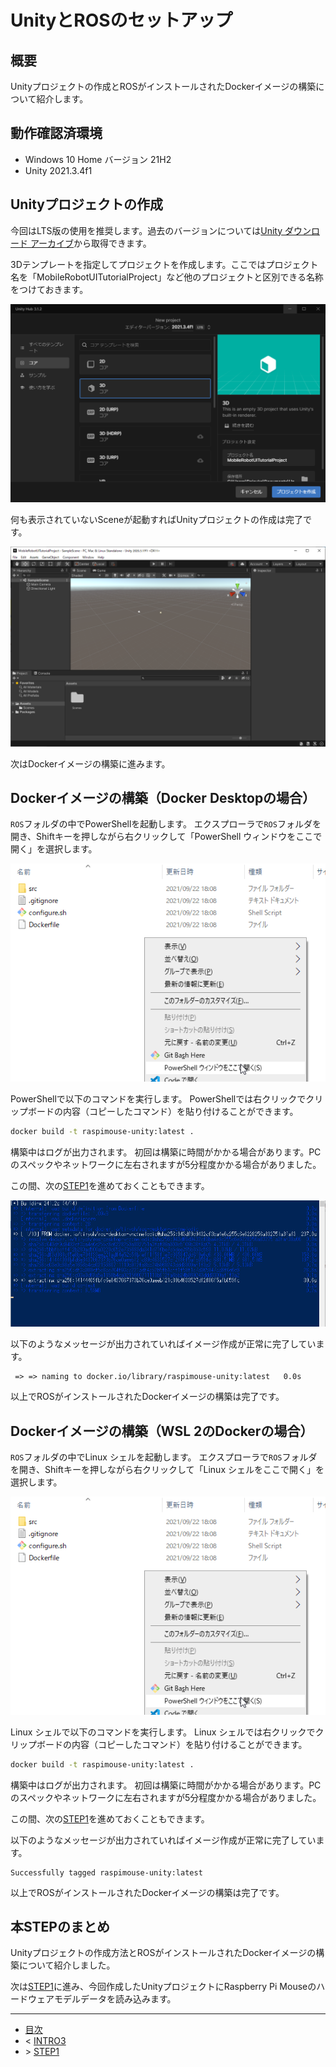 # UnityとROSのセットアップ

## 概要

Unityプロジェクトの作成とROSがインストールされたDockerイメージの構築について紹介します。

## 動作確認済環境

* Windows 10 Home バージョン 21H2
* Unity 2021.3.4f1

## Unityプロジェクトの作成

今回はLTS版の使用を推奨します。過去のバージョンについては[Unity ダウンロード アーカイブ](https://unity3d.com/jp/get-unity/download/archive)から取得できます。

3Dテンプレートを指定してプロジェクトを作成します。ここではプロジェクト名を「MobileRobotUITutorialProject」など他のプロジェクトと区別できる名称をつけておきます。

![](./images/step0-1.png)

何も表示されていないSceneが起動すればUnityプロジェクトの作成は完了です。

![](./images/step0-2.png)

次はDockerイメージの構築に進みます。

## Dockerイメージの構築（Docker Desktopの場合）

`ROS`フォルダの中でPowerShellを起動します。
エクスプローラで`ROS`フォルダを開き、Shiftキーを押しながら右クリックして「PowerShell ウィンドウをここで開く」を選択します。

![](./images/step0-3.png)

PowerShellで以下のコマンドを実行します。
PowerShellでは右クリックでクリップボードの内容（コピーしたコマンド）を貼り付けることができます。

```sh
docker build -t raspimouse-unity:latest .
```

構築中はログが出力されます。
初回は構築に時間がかかる場合があります。PCのスペックやネットワークに左右されますが5分程度かかる場合がありました。

この間、次の[STEP1](./step1.md)を進めておくこともできます。

![](./images/step0-4.gif)

以下のようなメッセージが出力されていればイメージ作成が正常に完了しています。

```
 => => naming to docker.io/library/raspimouse-unity:latest   0.0s
```

以上でROSがインストールされたDockerイメージの構築は完了です。

## Dockerイメージの構築（WSL 2のDockerの場合）

`ROS`フォルダの中でLinux シェルを起動します。
エクスプローラで`ROS`フォルダを開き、Shiftキーを押しながら右クリックして「Linux シェルをここで開く」を選択します。

![](./images/step0-3.png)

Linux シェルで以下のコマンドを実行します。
Linux シェルでは右クリックでクリップボードの内容（コピーしたコマンド）を貼り付けることができます。

```sh
docker build -t raspimouse-unity:latest .
```

構築中はログが出力されます。
初回は構築に時間がかかる場合があります。PCのスペックやネットワークに左右されますが5分程度かかる場合がありました。

この間、次の[STEP1](./step1.md)を進めておくこともできます。

以下のようなメッセージが出力されていればイメージ作成が正常に完了しています。


```
Successfully tagged raspimouse-unity:latest
```

以上でROSがインストールされたDockerイメージの構築は完了です。

## 本STEPのまとめ

Unityプロジェクトの作成方法とROSがインストールされたDockerイメージの構築について紹介しました。

次は[STEP1](./step1.md)に進み、今回作成したUnityプロジェクトにRaspberry Pi Mouseのハードウェアモデルデータを読み込みます。

---

* [目次](./intro2.md)
* < [INTRO3](./intro3.md)
* \> [STEP1](./step1.md)